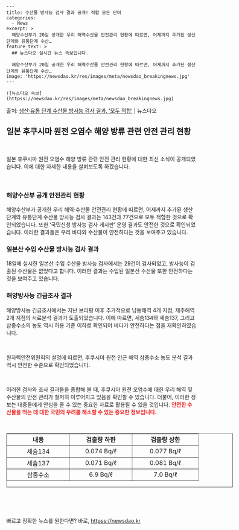     ---
    title: 수산물 방사능 검사 결과 공개! 적합 모든 단어
    categories:
      - News
    excerpt: >
      해양수산부가 20일 공개한 우리 해역수산물 안전관리 현황에 따르면, 어제까지 추가된 생산단계와 유통단계 수산…
    feature_text: >
      ## 뉴스다오 실시간 뉴스 속보입니다.
    
      해양수산부가 20일 공개한 우리 해역수산물 안전관리 현황에 따르면, 어제까지 추가된 생산단계와 유통단계 수산…
    image: 'https://newsdao.kr/res/images/meta/newsdao_breakingnews.jpg'
    ---
    
    ![뉴스다오 속보](httpss://newsdao.kr/res/images/meta/newsdao_breakingnews.jpg)

<p>출처: <a href="httpss://newsdao.kr/2841" rel="dofollow">생산·유통 단계 수산물 방사능 검사 결과, ‘모두 적합’</a> | 뉴스다오</p>

<h2 data-ke-size="size26">일본 후쿠시마 원전 오염수 해양 방류 관련 안전 관리 현황</h2>
<p data-ke-size="size16">&nbsp;</p>
일본 후쿠시마 원전 오염수 해양 방류 관련 안전 관리 현황에 대한 최신 소식이 공개되었습니다. 이에 대한 자세한 내용을 살펴보도록 하겠습니다.
<p data-ke-size="size16">&nbsp;</p>

<h3>해양수산부 공개 안전관리 현황</h3>
<p data-ke-size="size16">해양수산부가 공개한 우리 해역·수산물 안전관리 현황에 따르면, 어제까지 추가된 생산단계와 유통단계 수산물 방사능 검사 결과는 143건과 77건으로 모두 적합한 것으로 확인되었습니다. 또한 ‘국민신청 방사능 검사 게시판’ 운영 결과도 안전한 것으로 확인되었습니다. 이러한 결과들은 우리 바다와 수산물이 안전하다는 것을 보여주고 있습니다.</p>

<h3>일본산 수입 수산물 방사능 검사 결과</h3>
<p data-ke-size="size16">18일에 실시한 일본산 수입 수산물 방사능 검사에서는 29건이 검사되었고, 방사능이 검출된 수산물은 없었다고 합니다. 이러한 결과는 수입된 일본산 수산물 또한 안전하다는 것을 보여주고 있습니다.</p>

<h3>해양방사능 긴급조사 결과</h3>
<p data-ke-size="size16">해양방사능 긴급조사에서는 지난 브리핑 이후 추가적으로 남동해역 4개 지점, 제주해역 2개 지점의 시료분석 결과가 도출되었습니다. 이에 따르면, 세슘134와 세슘137, 그리고 삼중수소의 농도 역시 허용 기준 이하로 확인되어 바다가 안전하다는 점을 재확인하였습니다.</p>
<p data-ke-size="size16">&nbsp;</p>
원자력안전위원회의 설명에 따르면, 후쿠시마 원전 인근 해역 삼중수소 농도 분석 결과 역시 안전한 수준으로 확인되었습니다.
<p data-ke-size="size16">&nbsp;</p>

이러한 검사와 조사 결과들을 종합해 볼 때, 후쿠시마 원전 오염수에 대한 우리 해역 및 수산물의 안전 관리가 철저히 이루어지고 있음을 확인할 수 있습니다. 더불어, 이러한 정보는 대중들에게 안심을 줄 수 있는 중요한 자료로 활용될 수 있을 것입니다. <b><span style="color: #ee2323;">안전한 수산물을 먹는 데 대한 국민의 우려를 해소할 수 있는 중요한 정보입니다.</span></b> 
<p data-ke-size="size16">&nbsp;</p>

<table style="width: 600px; height: 143px;" border="1">
<tbody>
<tr>
<td style="width: 149px; text-align: center; height: 17px;"><b>내용</b></td>
<td style="width: 149px; text-align: center; height: 17px;"><b>검출량 하한</b></td>
<td style="width: 159px; text-align: center; height: 17px;"><b>검출량 상한</b></td>
</tr>
<tr>
<td style="text-align: center; height: 17px;">세슘134</td>
<td style="text-align: center; height: 17px;">0.074 Bq/ℓ</td>
<td style="text-align: center; height: 17px;">0.077 Bq/ℓ</td>
</tr>
<tr>
<td style="text-align: center; height: 17px;">세슘137</td>
<td style="text-align: center; height: 17px;">0.071 Bq/ℓ</td>
<td style="text-align: center; height: 17px;">0.081 Bq/ℓ</td>
</tr>
<tr>
<td style="text-align: center; height: 17px;">삼중수소</td>
<td style="text-align: center; height: 17px;">6.9 Bq/ℓ</td>
<td style="text-align: center; height: 17px;">7.0 Bq/ℓ</td>
</tr>
</tbody>
</table>
<p data-ke-size="size16">&nbsp;</p>
<p data-ke-size="size16">&nbsp;</p> 

빠르고 정확한 뉴스를 원한다면? 바로, <a href="httpss://newsdao.kr" rel="dofollow">httpss://newsdao.kr</a>


    